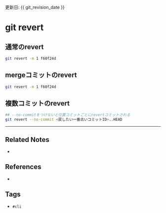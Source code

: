 更新日: {{ git_revision_date }}

# git revert
## 通常のrevert
```sh
git revert -m 1 f60f24d
```

## mergeコミットのrevert
```sh
git revert -m 1 f60f24d
```

## 複数コミットのrevert
```sh
## --no-commitをつけないと位置コミットごとにrevertコミットされる
git revert --no-commit <戻したい一番古いコミットID>..HEAD
```

---
## Related Notes
- 

## References
- 

## Tags
- `#cli` 